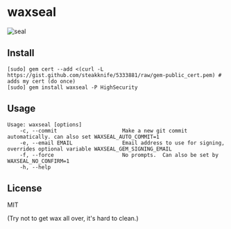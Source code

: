 # waxseal

![seal](http://www.maleschek.com/assets/images/initialen-siegel.jpg)

## Install

    [sudo] gem cert --add <(curl -L https://gist.github.com/steakknife/5333881/raw/gem-public_cert.pem) # adds my cert (do once)
    [sudo] gem install waxseal -P HighSecurity

## Usage

    Usage: waxseal [options]
        -c, --commit                     Make a new git commit automatically. can also set WAXSEAL_AUTO_COMMIT=1
        -e, --email EMAIL                Email address to use for signing, overrides optional variable WAXSEAL_GEM_SIGNING_EMAIL
        -f, --force                      No prompts.  Can also be set by WAXSEAL_NO_CONFIRM=1
        -h, --help

## License

MIT

(Try not to get wax all over, it's hard to clean.)
